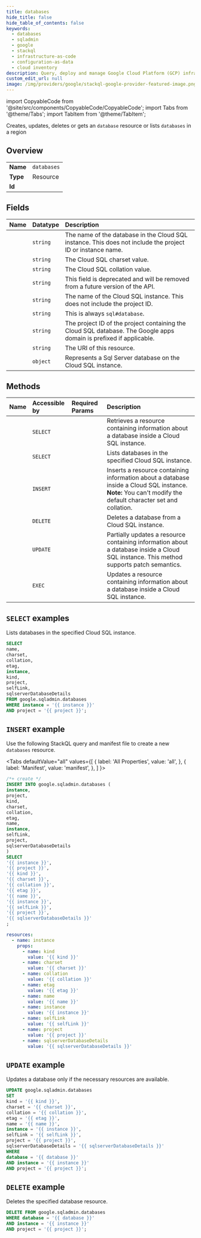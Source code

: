 ```yaml
---
title: databases
hide_title: false
hide_table_of_contents: false
keywords:
  - databases
  - sqladmin
  - google
  - stackql
  - infrastructure-as-code
  - configuration-as-data
  - cloud inventory
description: Query, deploy and manage Google Cloud Platform (GCP) infrastructure and resources using SQL
custom_edit_url: null
image: /img/providers/google/stackql-google-provider-featured-image.png
---
```


import CopyableCode from '@site/src/components/CopyableCode/CopyableCode';
import Tabs from '@theme/Tabs';
import TabItem from '@theme/TabItem';

Creates, updates, deletes or gets an <code>database</code> resource or lists <code>databases</code> in a region

## Overview
<table><tbody>
<tr><td><b>Name</b></td><td><code>databases</code></td></tr>
<tr><td><b>Type</b></td><td>Resource</td></tr>
<tr><td><b>Id</b></td><td><CopyableCode code="google.sqladmin.databases" /></td></tr>
</tbody></table>

## Fields
| Name | Datatype | Description |
|:-----|:---------|:------------|
| <CopyableCode code="name" /> | `string` | The name of the database in the Cloud SQL instance. This does not include the project ID or instance name. |
| <CopyableCode code="charset" /> | `string` | The Cloud SQL charset value. |
| <CopyableCode code="collation" /> | `string` | The Cloud SQL collation value. |
| <CopyableCode code="etag" /> | `string` | This field is deprecated and will be removed from a future version of the API. |
| <CopyableCode code="instance" /> | `string` | The name of the Cloud SQL instance. This does not include the project ID. |
| <CopyableCode code="kind" /> | `string` | This is always `sql#database`. |
| <CopyableCode code="project" /> | `string` | The project ID of the project containing the Cloud SQL database. The Google apps domain is prefixed if applicable. |
| <CopyableCode code="selfLink" /> | `string` | The URI of this resource. |
| <CopyableCode code="sqlserverDatabaseDetails" /> | `object` | Represents a Sql Server database on the Cloud SQL instance. |

## Methods
| Name | Accessible by | Required Params | Description |
|:-----|:--------------|:----------------|:------------|
| <CopyableCode code="get" /> | `SELECT` | <CopyableCode code="database, instance, project" /> | Retrieves a resource containing information about a database inside a Cloud SQL instance. |
| <CopyableCode code="list" /> | `SELECT` | <CopyableCode code="instance, project" /> | Lists databases in the specified Cloud SQL instance. |
| <CopyableCode code="insert" /> | `INSERT` | <CopyableCode code="instance, project" /> | Inserts a resource containing information about a database inside a Cloud SQL instance. **Note:** You can't modify the default character set and collation. |
| <CopyableCode code="delete" /> | `DELETE` | <CopyableCode code="database, instance, project" /> | Deletes a database from a Cloud SQL instance. |
| <CopyableCode code="patch" /> | `UPDATE` | <CopyableCode code="database, instance, project" /> | Partially updates a resource containing information about a database inside a Cloud SQL instance. This method supports patch semantics. |
| <CopyableCode code="update" /> | `EXEC` | <CopyableCode code="database, instance, project" /> | Updates a resource containing information about a database inside a Cloud SQL instance. |

## `SELECT` examples

Lists databases in the specified Cloud SQL instance.

```sql
SELECT
name,
charset,
collation,
etag,
instance,
kind,
project,
selfLink,
sqlserverDatabaseDetails
FROM google.sqladmin.databases
WHERE instance = '{{ instance }}'
AND project = '{{ project }}'; 
```

## `INSERT` example

Use the following StackQL query and manifest file to create a new <code>databases</code> resource.

<Tabs
    defaultValue="all"
    values={[
        { label: 'All Properties', value: 'all', },
        { label: 'Manifest', value: 'manifest', },
    ]
}>
<TabItem value="all">

```sql
/*+ create */
INSERT INTO google.sqladmin.databases (
instance,
project,
kind,
charset,
collation,
etag,
name,
instance,
selfLink,
project,
sqlserverDatabaseDetails
)
SELECT 
'{{ instance }}',
'{{ project }}',
'{{ kind }}',
'{{ charset }}',
'{{ collation }}',
'{{ etag }}',
'{{ name }}',
'{{ instance }}',
'{{ selfLink }}',
'{{ project }}',
'{{ sqlserverDatabaseDetails }}'
;
```
</TabItem>
<TabItem value="manifest">

```yaml
resources:
  - name: instance
    props:
      - name: kind
        value: '{{ kind }}'
      - name: charset
        value: '{{ charset }}'
      - name: collation
        value: '{{ collation }}'
      - name: etag
        value: '{{ etag }}'
      - name: name
        value: '{{ name }}'
      - name: instance
        value: '{{ instance }}'
      - name: selfLink
        value: '{{ selfLink }}'
      - name: project
        value: '{{ project }}'
      - name: sqlserverDatabaseDetails
        value: '{{ sqlserverDatabaseDetails }}'

```
</TabItem>
</Tabs>

## `UPDATE` example

Updates a database only if the necessary resources are available.

```sql
UPDATE google.sqladmin.databases
SET 
kind = '{{ kind }}',
charset = '{{ charset }}',
collation = '{{ collation }}',
etag = '{{ etag }}',
name = '{{ name }}',
instance = '{{ instance }}',
selfLink = '{{ selfLink }}',
project = '{{ project }}',
sqlserverDatabaseDetails = '{{ sqlserverDatabaseDetails }}'
WHERE 
database = '{{ database }}'
AND instance = '{{ instance }}'
AND project = '{{ project }}';
```

## `DELETE` example

Deletes the specified database resource.

```sql
DELETE FROM google.sqladmin.databases
WHERE database = '{{ database }}'
AND instance = '{{ instance }}'
AND project = '{{ project }}';
```
